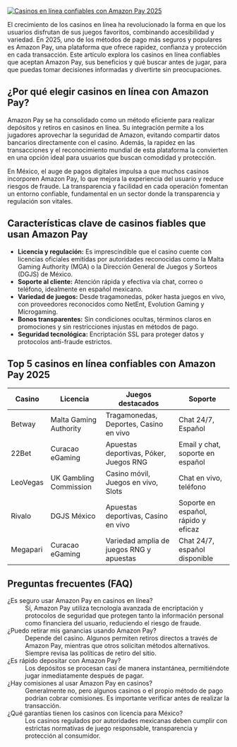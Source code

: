 [![Casinos en línea confiables con Amazon Pay 2025](https://123-caf.pages.dev/gitsignup.png)](https://vrmoo.ru/Bt82HjjY)

<p>El crecimiento de los casinos en línea ha revolucionado la forma en que los usuarios disfrutan de sus juegos favoritos, combinando accesibilidad y variedad. En 2025, uno de los métodos de pago más seguros y populares es Amazon Pay, una plataforma que ofrece rapidez, confianza y protección en cada transacción. Este artículo explora los casinos en línea confiables que aceptan Amazon Pay, sus beneficios y qué buscar antes de jugar, para que puedas tomar decisiones informadas y divertirte sin preocupaciones.</p>  <h2>¿Por qué elegir casinos en línea con Amazon Pay?</h2> <p>Amazon Pay se ha consolidado como un método eficiente para realizar depósitos y retiros en casinos en línea. Su integración permite a los jugadores aprovechar la seguridad de Amazon, evitando compartir datos bancarios directamente con el casino. Además, la rapidez en las transacciones y el reconocimiento mundial de esta plataforma la convierten en una opción ideal para usuarios que buscan comodidad y protección.</p> <p>En México, el auge de pagos digitales impulsa a que muchos casinos incorporen Amazon Pay, lo que mejora la experiencia del usuario y reduce riesgos de fraude. La transparencia y facilidad en cada operación fomentan un entorno confiable, fundamental en un sector donde la transparencia y regulación son vitales.</p>  <h2>Características clave de casinos fiables que usan Amazon Pay</h2> <ul>   <li><strong>Licencia y regulación:</strong> Es imprescindible que el casino cuente con licencias oficiales emitidas por autoridades reconocidas como la Malta Gaming Authority (MGA) o la Dirección General de Juegos y Sorteos (DGJS) de México.</li>   <li><strong>Soporte al cliente:</strong> Atención rápida y efectiva vía chat, correo o teléfono, idealmente en español mexicano.</li>   <li><strong>Variedad de juegos:</strong> Desde tragamonedas, póker hasta juegos en vivo, con proveedores reconocidos como NetEnt, Evolution Gaming y Microgaming.</li>   <li><strong>Bonos transparentes:</strong> Sin condiciones ocultas, términos claros en promociones y sin restricciones injustas en métodos de pago.</li>   <li><strong>Seguridad tecnológica:</strong> Encriptación SSL para proteger datos y protocolos anti-fraude estrictos.</li> </ul>  <h2>Top 5 casinos en línea confiables con Amazon Pay 2025</h2> <table>   <thead>     <tr>       <th>Casino</th>       <th>Licencia</th>       <th>Juegos destacados</th>       <th>Soporte</th>     </tr>   </thead>   <tbody>     <tr>       <td>Betway</td>       <td>Malta Gaming Authority</td>       <td>Tragamonedas, Deportes, Casino en vivo</td>       <td>Chat 24/7, Español</td>     </tr>     <tr>       <td>22Bet</td>       <td>Curacao eGaming</td>       <td>Apuestas deportivas, Póker, Juegos RNG</td>       <td>Email y chat, soporte en español</td>     </tr>     <tr>       <td>LeoVegas</td>       <td>UK Gambling Commission</td>       <td>Casino móvil, Juegos en vivo, Slots</td>       <td>Chat en vivo, teléfono</td>     </tr>     <tr>       <td>Rivalo</td>       <td>DGJS México</td>       <td>Apuestas deportivas, Casino en vivo</td>       <td>Soporte en español, rápido y eficaz</td>     </tr>     <tr>       <td>Megapari</td>       <td>Curacao eGaming</td>       <td>Variedad amplia de juegos RNG y apuestas</td>       <td>Chat 24/7, español disponible</td>     </tr>   </tbody> </table>  <h2>Preguntas frecuentes (FAQ)</h2> <dl>   <dt>¿Es seguro usar Amazon Pay en casinos en línea?</dt>   <dd>Sí, Amazon Pay utiliza tecnología avanzada de encriptación y protocolos de seguridad que protegen tanto la información personal como financiera del usuario, reduciendo el riesgo de fraude.</dd>    <dt>¿Puedo retirar mis ganancias usando Amazon Pay?</dt>   <dd>Depende del casino. Algunos permiten retiros directos a través de Amazon Pay, mientras que otros solicitan métodos alternativos. Siempre revisa las políticas de retiro del sitio.</dd>    <dt>¿Es rápido depositar con Amazon Pay?</dt>   <dd>Los depósitos se procesan casi de manera instantánea, permitiéndote jugar inmediatamente después de pagar.</dd>    <dt>¿Hay comisiones al usar Amazon Pay en casinos?</dt>   <dd>Generalmente no, pero algunos casinos o el propio método de pago podrían cobrar comisiones. Es importante verificar antes de realizar la transacción.</dd>    <dt>¿Qué garantías tienen los casinos con licencia para México?</dt>   <dd>Los casinos regulados por autoridades mexicanas deben cumplir con estrictas normativas de juego responsable, transparencia y protección al consumidor.</dd> </dl>